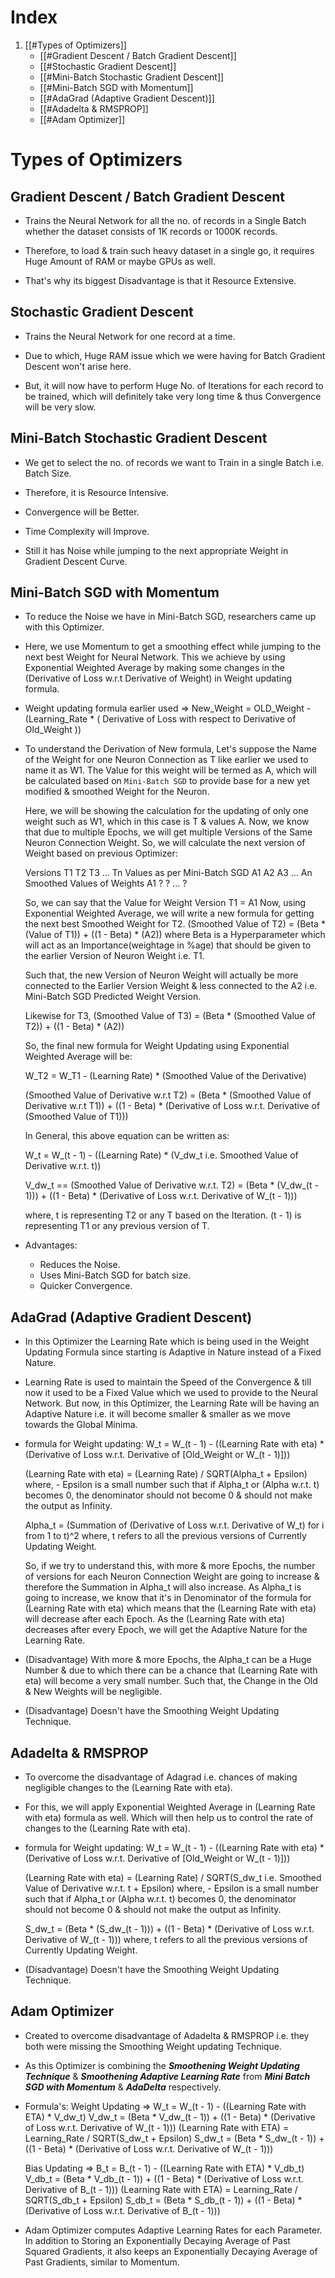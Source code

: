
# Index
1. [[#Types of Optimizers]]
	- [[#Gradient Descent / Batch Gradient Descent]]
	- [[#Stochastic Gradient Descent]]
	- [[#Mini-Batch Stochastic Gradient Descent]]
	- [[#Mini-Batch SGD with Momentum]]
	- [[#AdaGrad (Adaptive Gradient Descent)]]
	- [[#Adadelta & RMSPROP]]
	- [[#Adam Optimizer]]

# Types of Optimizers

## Gradient Descent / Batch Gradient Descent

- Trains the Neural Network for all the no. of records in a Single Batch whether the dataset consists of 1K records or 1000K records.

- Therefore, to load & train such heavy dataset in a single go, it requires Huge Amount of RAM or maybe GPUs as well.

- That's why its biggest Disadvantage is that it Resource Extensive.

## Stochastic Gradient Descent

- Trains the Neural Network for one record at a time.

- Due to which, Huge RAM issue which we were having for Batch Gradient Descent won't arise here.

- But, it will now have to perform Huge No. of Iterations for each record to be trained, which will definitely take very long time & thus Convergence will be very slow.

## Mini-Batch Stochastic Gradient Descent

- We get to select the no. of records we want to Train in a single Batch i.e. Batch Size.

- Therefore, it is Resource Intensive.

- Convergence will be Better.

- Time Complexity will Improve.

- Still it has Noise while jumping to the next appropriate Weight in Gradient Descent Curve.

## Mini-Batch SGD with Momentum

- To reduce the Noise we have in Mini-Batch SGD, researchers came up with this Optimizer.

- Here, we use Momentum to get a smoothing effect while jumping to the next best Weight for Neural Network.
	This we achieve by using Exponential Weighted Average by making some changes in the (Derivative of Loss w.r.t Derivative of Weight) in Weight updating formula.

- Weight updating formula earlier used => New_Weight = OLD_Weight - (Learning_Rate * ( Derivative of Loss with respect to Derivative of Old_Weight ))

- To understand the Derivation of New formula,
	Let's suppose the Name of the Weight for one Neuron Connection as T like earlier we used to name it as W1.
	The Value for this weight will be termed as A, which will be calculated based on `Mini-Batch SGD` to provide base for a new yet modified & smoothed Weight for the Neuron.
	
	Here, we will be showing the calculation for the updating of only one weight such as W1, which in this case is T & values A.
	Now, we know that due to multiple Epochs, we will get multiple Versions of the Same Neuron Connection Weight.
	So, we will calculate the next version of Weight based on previous Optimizer:

	Versions							                T1	T2	T3	...	Tn
	Values as per Mini-Batch SGD		A1	A2	A3	...	An
	Smoothed Values of Weights			A1	 ?	     ?	    ...	 ?

	So, we can say that the Value for Weight Version T1 = A1
	Now, using Exponential Weighted Average, we will write a new formula for getting the next best Smoothed Weight for T2.
		(Smoothed Value of T2) = (Beta \* (Value of T1)) + ((1 - Beta) \* (A2))
			where Beta is a Hyperparameter which will act as an Importance(weightage in %age) that should be given to the earlier Version of Neuron Weight i.e. T1.

	Such that, the new Version of Neuron Weight will actually be more connected to the Earlier Version Weight & less connected to the A2 i.e. Mini-Batch SGD Predicted Weight Version.

	Likewise for T3,
			(Smoothed Value of T3) = (Beta \* (Smoothed Value of T2)) + ((1 - Beta) \* (A2))

	So, the final new formula for Weight Updating using Exponential Weighted Average will be:

	W_T2 = W_T1 - (Learning Rate) \* (Smoothed Value of the Derivative)

	(Smoothed Value of Derivative w.r.t T2) = (Beta \* (Smoothed Value of Derivative w.r.t T1)) + ((1 - Beta) \* (Derivative of Loss w.r.t. Derivative of (Smoothed Value of T1)))

	In General, this above equation can be written as:

	W_t = W_(t - 1) - ((Learning Rate) \* (V_dw_t i.e. Smoothed Value of Derivative w.r.t. t))

	V_dw_t == (Smoothed Value of Derivative w.r.t. T2) = (Beta \* (V_dw_(t - 1))) + ((1 - Beta) \* (Derivative of Loss w.r.t. Derivative of W_(t - 1)))

	where,
		t is representing T2 or any T based on the Iteration.
		(t - 1) is representing T1 or any previous version of T.

- Advantages:
	- Reduces the Noise.
	- Uses Mini-Batch SGD for batch size.
	- Quicker Convergence.

## AdaGrad (Adaptive Gradient Descent)

- In this Optimizer the Learning Rate which is being used in the Weight Updating Formula since starting is Adaptive in Nature instead of a Fixed Nature.

- Learning Rate is used to maintain the Speed of the Convergence & till now it used to be a Fixed Value which we used to provide to the Neural Network. But now, in this Optimizer, the Learning Rate will be having an Adaptive Nature i.e. it will become smaller & smaller as we move towards the Global Minima.

- formula for Weight updating: W_t = W_(t - 1) - ((Learning Rate with eta) \* (Derivative of Loss w.r.t. Derivative of [Old_Weight or W_(t - 1)]))

	(Learning Rate with eta) = (Learning Rate) / SQRT(Alpha_t + Epsilon)
		where,
		- Epsilon is a small number such that if Alpha_t or (Alpha w.r.t. t) becomes 0, the denominator should not become 0 & should not make the output as Infinity.
	
	Alpha_t = (Summation of (Derivative of Loss w.r.t. Derivative of W_t) for i from 1 to t)^2
		where, t refers to all the previous versions of Currently Updating Weight.
	
	So, if we try to understand this, with more & more Epochs, the number of versions for each Neuron Connection Weight are going to increase & therefore the Summation in Alpha_t will also increase.
	As Alpha_t is going to increase, we know that it's in Denominator of the formula for (Learning Rate with eta) which means that the (Learning Rate with eta) will decrease after each Epoch.
	As the (Learning Rate with eta) decreases after every Epoch, we will get the Adaptive Nature for the Learning Rate.

- (Disadvantage) With more & more Epochs, the Alpha_t can be a Huge Number & due to which there can be a chance that (Learning Rate with eta) will become a very small number. Such that, the Change in the Old & New Weights will be negligible.

- (Disadvantage) Doesn't have the Smoothing Weight Updating Technique.

## Adadelta & RMSPROP

- To overcome the disadvantage of Adagrad i.e. chances of making negligible changes to the (Learning Rate with eta).

- For this, we will apply Exponential Weighted Average in (Learning Rate with eta) formula as well. Which will then help us to control the rate of changes to the (Learning Rate with eta).

- formula for Weight updating: W_t = W_(t - 1) - ((Learning Rate with eta) \* (Derivative of Loss w.r.t. Derivative of [Old_Weight or W_(t - 1)]))

	(Learning Rate with eta) = (Learning Rate) / SQRT(S_dw_t i.e. Smoothed Value of Derivative w.r.t. t + Epsilon)
		where,
		- Epsilon is a small number such that if Alpha_t or (Alpha w.r.t. t) becomes 0, the denominator should not become 0 & should not make the output as Infinity.
	
	S_dw_t = (Beta \* (S_dw_(t - 1))) + ((1 - Beta) \* (Derivative of Loss w.r.t. Derivative of W_(t - 1)))
		where, t refers to all the previous versions of Currently Updating Weight.

- (Disadvantage) Doesn't have the Smoothing Weight Updating Technique.

## Adam Optimizer

- Created to overcome disadvantage of Adadelta & RMSPROP i.e. they both were missing the Smoothing Weight updating Technique.

- As this Optimizer is combining the ***Smoothening Weight Updating Technique*** & ***Smoothening Adaptive Learning Rate*** from ***Mini Batch SGD with Momentum*** & ***AdaDelta*** respectively.

- Formula's:
	Weight Updating =>
		W_t = W_(t - 1) - ((Learning Rate with ETA) \* V_dw_t)
		V_dw_t = (Beta \* V_dw_(t - 1)) + ((1 - Beta) \* (Derivative of Loss w.r.t. Derivative of W_(t - 1)))
		(Learning Rate with ETA) = Learning_Rate / SQRT(S_dw_t + Epsilon)
		S_dw_t = (Beta \* S_dw_(t - 1)) + ((1 - Beta) \* (Derivative of Loss w.r.t. Derivative of W_(t - 1)))

	Bias Updating =>
		B_t = B_(t - 1) - ((Learning Rate with ETA) \* V_db_t)
		V_db_t = (Beta \* V_db_(t - 1)) + ((1 - Beta) \* (Derivative of Loss w.r.t. Derivative of B_(t - 1)))
		(Learning Rate with ETA) = Learning_Rate / SQRT(S_db_t + Epsilon)
		S_db_t = (Beta \* S_db_(t - 1)) + ((1 - Beta) \* (Derivative of Loss w.r.t. Derivative of B_(t - 1)))
- Adam Optimizer computes Adaptive Learning Rates for each Parameter. In addition to Storing an Exponentially Decaying Average of Past Squared Gradients, it also keeps an Exponentially Decaying Average of Past Gradients, similar to Momentum.
